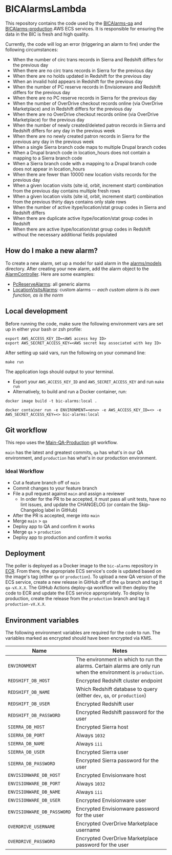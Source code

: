 # BICAlarmsLambda

This repository contains the code used by the [BICAlarms-qa](https://us-east-1.console.aws.amazon.com/ecs/v2/clusters/bic-alarms-qa/services?region=us-east-1) and [BICAlarms-production](https://us-east-1.console.aws.amazon.com/ecs/v2/clusters/bic-alarms-production/services?region=us-east-1) AWS ECS services. It is responsible for ensuring the data in the BIC is fresh and high quality.

Currently, the code will log an error (triggering an alarm to fire) under the following circumstances:
* When the number of circ trans records in Sierra and Redshift differs for the previous day
* When there are no circ trans records in Sierra for the previous day
* When there are no holds updated in Redshift for the previous day
* When an invalid hold appears in Redshift for the previous day
* When the number of PC reserve records in Envisionware and Redshift differs for the previous day
* When there are no PC reserve records in Sierra for the previous day
* When the number of OverDrive checkout records online (via OverDrive Marketplace) and in Redshift differs for the previous day
* When there are no OverDrive checkout records online (via OverDrive Marketplace) for the previous day
* When the number of newly created/deleted patron records in Sierra and Redshift differs for any day in the previous week
* When there are no newly created patron records in Sierra for the previous any day in the previous week
* When a single Sierra branch code maps to multiple Drupal branch codes
* When a Drupal branch code in location_hours does not contain a mapping to a Sierra branch code
* When a Sierra branch code with a mapping to a Drupal branch code does not appear in location_hours
* When there are fewer than 10000 new location visits records for the previous day
* When a given location visits (site id, orbit, increment start) combination from the previous day contains multiple fresh rows
* When a given location visits (site id, orbit, increment start) combination from the previous thirty days contains only stale rows
* When the number of active itype/location/stat group codes in Sierra and Redshift differs
* When there are duplicate active itype/location/stat group codes in Redshift
* When there are active itype/location/stat group codes in Redshift without the necessary additional fields populated

## How do I make a new alarm?
To create a new alarm, set up a model for said alarm in the [alarms/models](alarms/models) directory. After creating your new alarm, add the alarm object to the [AlarmController](alarm_controller.py). Here are some examples:
* [PcReserveAlarms](alarms/models/pc_reserve_alarms.py): all generic alarms
* [LocationVisitsAlarms](alarms/models/location_visits_alarms.py): custom alarms -- *each custom alarm is its own function, as is the norm*

## Local development
Before running the code, make sure the following environment vars are set up in either your bash or zsh profile:
```
export AWS_ACCESS_KEY_ID=<AWS access key ID>
export AWS_SECRET_ACCESS_KEY=<AWS secret key associated with key ID>
```

After setting up said vars, run the following on your command line:
```
make run
```
The application logs should output to your terminal.

* Export your `AWS_ACCESS_KEY_ID` and `AWS_SECRET_ACCESS_KEY` and run `make run`
* Alternatively, to build and run a Docker container, run:
```
docker image build -t bic-alarms:local .

docker container run -e ENVIRONMENT=<env> -e AWS_ACCESS_KEY_ID=<> -e AWS_SECRET_ACCESS_KEY=<> bic-alarms:local
```

## Git workflow
This repo uses the [Main-QA-Production](https://github.com/NYPL/engineering-general/blob/main/standards/git-workflow.md#main-qa-production) git workflow.

`main` has the latest and greatest commits, `qa` has what's in our QA environment, and `production` has what's in our production environment.

### Ideal Workflow
- Cut a feature branch off of `main`
- Commit changes to your feature branch
- File a pull request against `main` and assign a reviewer
  - In order for the PR to be accepted, it must pass all unit tests, have no lint issues, and update the CHANGELOG (or contain the Skip-Changelog label in GitHub)
- After the PR is accepted, merge into `main`
- Merge `main` > `qa`
- Deploy app to QA and confirm it works
- Merge `qa` > `production`
- Deploy app to production and confirm it works

## Deployment
The poller is deployed as a Docker image to the `bic-alarms` repository in [ECR](https://us-east-1.console.aws.amazon.com/ecr/private-registry/repositories). From there, the appropriate ECS service's code is updated based on the image's tag (either `qa` or `production`). To upload a new QA version of the ECS service, create a new release in GitHub off of the `qa` branch and tag it `qa-vX.X.X`. The GitHub Actions deploy-qa workflow will then deploy the code to ECR and update the ECS service appropriately. To deploy to production, create the release from the `production` branch and tag it `production-vX.X.X`.

## Environment variables
The following environment variables are required for the code to run. The variables marked as encrypted should have been encrypted via KMS.

| Name        | Notes           |
| ------------- | ------------- |
| `ENVIRONMENT` | The environment in which to run the alarms. Certain alarms are only run when the environment is `production`. |
| `REDSHIFT_DB_HOST` | Encrypted Redshift cluster endpoint |
| `REDSHIFT_DB_NAME` | Which Redshift database to query (either `dev`, `qa`, or `production`) |
| `REDSHIFT_DB_USER` | Encrypted Redshift user |
| `REDSHIFT_DB_PASSWORD` | Encrypted Redshift password for the user |
| `SIERRA_DB_HOST` | Encrypted Sierra host |
| `SIERRA_DB_PORT` | Always `1032` |
| `SIERRA_DB_NAME` | Always `iii` |
| `SIERRA_DB_USER` | Encrypted Sierra user |
| `SIERRA_DB_PASSWORD` | Encrypted Sierra password for the user |
| `ENVISIONWARE_DB_HOST` | Encrypted Envisionware host |
| `ENVISIONWARE_DB_PORT` | Always `1032` |
| `ENVISIONWARE_DB_NAME` | Always `iii` |
| `ENVISIONWARE_DB_USER` | Encrypted Envisionware user |
| `ENVISIONWARE_DB_PASSWORD` | Encrypted Envisionware password for the user |
| `OVERDRIVE_USERNAME` | Encrypted OverDrive Marketplace username |
| `OVERDRIVE_PASSWORD` | Encrypted OverDrive Marketplace password for the user |